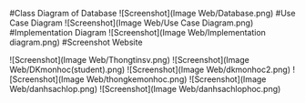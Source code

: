 #Class Diagram of Database
![Screenshot](Image Web/Database.png)
#Use Case Diagram
![Screenshot](Image Web/Use Case Diagram.png)
#Implementation Diagram
![Screenshot](Image Web/Implementation diagram.png)
#Screenshot Website

![Screenshot](Image Web/Thongtinsv.png)
![Screenshot](Image Web/DKmonhoc(student).png)
![Screenshot](Image Web/dkmonhoc2.png)
![Screenshot](Image Web/thongkemonhoc.png)
![Screenshot](Image Web/danhsachlop.png)
![Screenshot](Image Web/danhsachlophoc.png)
